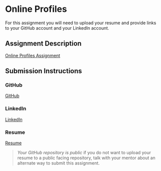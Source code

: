 # Online Profiles
For this assignment you will need to upload your resume and provide links to your GitHub account and your LinkedIn account.

## Assignment Description
[Online Profiles Assignment](https://education.launchcode.org/liftoff/modules/assignments/online-profiles)

## Submission Instructions
 
### GitHub
[GitHub](https://github.com/klayne1129)
 
### LinkedIn
[LinkedIn](https://www.linkedin.com/in/katie-layne-5892031a2/)

### Resume
[Resume](https://drive.google.com/file/d/16p242ZCfh9EKT1uuvMQv57dUdw9chOQh/view?usp=sharing)


> *Your GitHub repository is public* if you do not want to upload your resume to a public facing repository, talk with your mentor about an alternate way to submit this assignment.
